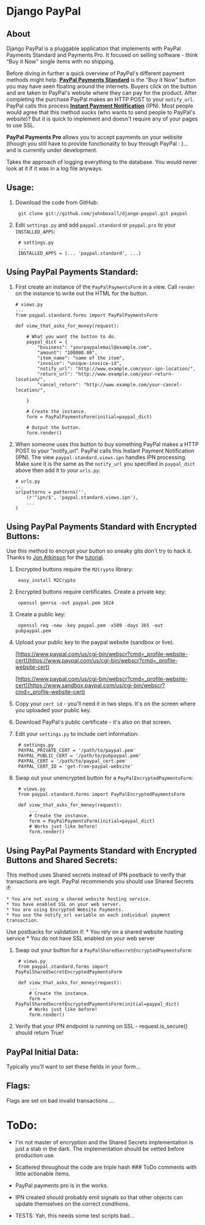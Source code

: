 Django PayPal
=============


About
-----

Django PayPal is a pluggable application that implements with PayPal Payments Standard and Payments Pro. It focused on selling software - think "Buy it Now" single items with no shipping.

Before diving in further a quick overview of PayPal's different payment methods might help. **[PayPal Payments Standard](https://cms.paypal.com/cms_content/US/en_US/files/developer/PP_WebsitePaymentsStandard_IntegrationGuide.pdf)** is the "Buy it Now" button you may have
seen floating around the internets. Buyers click on the button and are taken to PayPal's website where they can pay for the product. After completing the purchase PayPal makes an HTTP POST to your  `notify_url`. PayPal calls this process **[Instant Payment Notification](https://cms.paypal.com/cms_content/US/en_US/files/developer/PP_OrderMgmt_IntegrationGuide.pdf)** (IPN). Most people would agree that this method sucks (who wants to send people to PayPal's website)? But it is quick to implement and doesn't require any of your pages to use SSL.

**PayPal Payments Pro** allows you to accept payments on your website (though you still have to provide functionality to buy through PayPal : \)... and is currently under development.

Takes the approach of logging everything to the database. You would never look at it if it was in a log file anyways.

Usage:
------

1. Download the code from GitHub:

        git clone git://github.com/johnboxall/django-paypal.git paypal
    
1. Edit `settings.py` and add  `paypal.standard` or `paypal.pro` to your `INSTALLED_APPS`:

        # settings.py
        ...
        INSTALLED_APPS = (... 'paypal.standard', ...)

Using PayPal Payments Standard:
-------------------------------

1.  First create an instance of the `PayPalPaymentsForm` in a view. 
    Call `render` on the instance to write out the HTML for the button.

        # views.py
        ...
        from paypal.standard.forms import PayPalPaymentsForm
        
        def view_that_asks_for_money(request):
        
            # What you want the button to do.
            paypal_dict = {
                "business": "yourpaypalemail@example.com",
                "amount": "100000.00",
                "item_name": "name of the item",
                "invoice": "unique-invoice-id",
                "notify_url": "http://www.example.com/your-ipn-location/",
                "return_url": "http://www.example.com/your-return-location/",
                "cancel_return": "http://www.example.com/your-cancel-location/",
            
            }
            
            # Create the instance.
            form = PayPalPaymentsForm(initial=paypal_dict)
            
            # Output the button.
            form.render()

1.  When someone uses this button to buy something PayPal makes a HTTP POST to 
    your "notify_url". PayPal calls this Instant Payment Notification (IPN). 
    The view `paypal.standard.views.ipn` handles IPN processing. Make sure it 
    is the same as the `notify_url` you specified in `paypal_dict` above then add 
    it to your `urls.py`:

        # urls.py
        ...
        urlpatterns = patterns('',
            (r'^ipn/$', 'paypal.standard.views.ipn'),
            ...
        )

Using PayPal Payments Standard with Encrypted Buttons:
------------------------------------------------------

Use this method to encrypt your button so sneaky gits don't try to hack
it. Thanks to [Jon Atkinson](http://jonatkinson.co.uk/) for the [tutorial](http://jonatkinson.co.uk/paypal-encrypted-buttons-django/).

1. Encrypted buttons require the `M2Crypto` library:

        easy_install M2Crypto
    

1. Encrypted buttons require certificates. Create a private key:

        openssl genrsa -out paypal.pem 1024

1. Create a public key:

        openssl req -new -key paypal.pem -x509 -days 365 -out pubpaypal.pem

1. Upload your public key to the paypal website (sandbox or live).
        
    [https://www.paypal.com/us/cgi-bin/webscr?cmd=_profile-website-cert](https://www.paypal.com/us/cgi-bin/webscr?cmd=_profile-website-cert)

    [https://www.paypal.com/us/cgi-bin/webscr?cmd=_profile-website-cert](https://www.sandbox.paypal.com/us/cgi-bin/webscr?cmd=_profile-website-cert)

1.  Copy your `cert id` - you'll need it in two steps. It's on the screen where
    you uploaded your public key.

1. Download PayPal's public certificate - it's also on that screen.

1. Edit your `settings.py` to include cert information:

        # settings.py
        PAYPAL_PRIVATE_CERT = '/path/to/paypal.pem'
        PAYPAL_PUBLIC_CERT = '/path/to/pubpaypal.pem'
        PAYPAL_CERT = '/path/to/paypal_cert.pem'
        PAYPAL_CERT_ID = 'get-from-paypal-website'

1. Swap out your unencrypted button for a `PayPalEncryptedPaymentsForm`:

        # views.py
        from paypal.standard.forms import PayPalEncryptedPaymentsForm
        
        def view_that_asks_for_money(request):
            ...
            # Create the instance.
            form = PayPalPaymentsForm(initial=paypal_dict)
            # Works just like before!
            form.render()


Using PayPal Payments Standard with Encrypted Buttons and Shared Secrets:
------------------------------------------------------

This method uses Shared secrets instead of IPN postback to verify that transactions
are legit. PayPal recommends you should use Shared Secrets if:

    * You are not using a shared website hosting service. 
    * You have enabled SSL on your web server. 
    * You are using Encrypted Website Payments. 
    * You use the notify_url variable on each individual payment transaction.
    
Use postbacks for validation if: 
    * You rely on a shared website hosting service 
    * You do not have SSL enabled on your web server 

1. Swap out your button for a `PayPalSharedSecretEncryptedPaymentsForm`:

        # views.py
        from paypal.standard.forms import PayPalSharedSecretEncryptedPaymentsForm
        
        def view_that_asks_for_money(request):
            ...
            # Create the instance.
            form = PayPalSharedSecretEncryptedPaymentsForm(initial=paypal_dict)
            # Works just like before!
            form.render()
            
1. Verify that your IPN endpoint is running on SSL - request.is_secure() should return True!

PayPal Initial Data:
--------------------

Typically you'll want to set these fields in your form...

Flags:
------

Flags are set on bad invalid transactions ...

ToDo:
=====

*   I'm not master of encryption and the Shared Secrets implementation is just a stab in the dark. The implementation should be vetted before production use.

* Scattered throughout the code are triple hash ### ToDo comments with little actionable items.

* PayPal payments pro is in the works.

* IPN created should probably emit signals so that other objects can update themselves on the correct conditions.

* TESTS. Yah, this needs some test scripts bad...